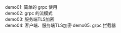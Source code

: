 demo01: 简单的 grpc 使用  
demo02: grpc 的流模式    
demo03: 服务端TLS加密  
demo04: 客户端、服务端TLS加密
demo05: grpc 拦截器


